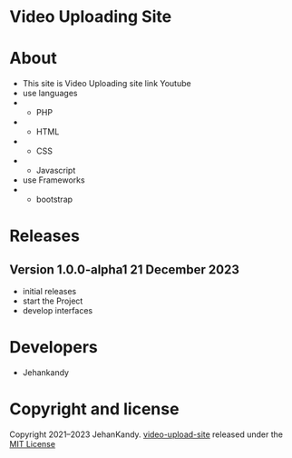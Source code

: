 # Video Uploading Site

# About

- This site is Video Uploading site link Youtube
- use languages 
- - PHP 
- - HTML
- - CSS
- - Javascript
- use Frameworks
- - bootstrap

# Releases

## Version 1.0.0-alpha1 21 December 2023

- initial releases
- start the Project
- develop interfaces

# Developers 

- Jehankandy

# Copyright and license

Copyright 2021–2023 JehanKandy. [video-upload-site](https://github.com/BackendExpert/medical-system) released under the [MIT License](https://github.com/BackendExpert/video-upload-site/blob/master/LICENSE)